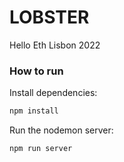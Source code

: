 # LOBSTER

Hello Eth Lisbon 2022


### How to run

Install dependencies:
```bash
npm install
```

Run the nodemon server:
```bash
npm run server
```